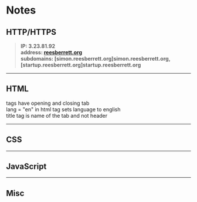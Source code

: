 # Notes

## HTTP/HTTPS

> **IP: 3.23.81.92  
> address: [reesberrett.org](reesberrett.org)  
> subdomains: [simon.reesberrett.org]simon.reesberrett.org, [startup.reesberrett.org]startup.reesberrett.org**  
---
## HTML

tags have opening and closing tab  
lang = "en" in html tag sets language to english  
title tag is name of the tab and not header  

---
## CSS
---
## JavaScript
---
## Misc
